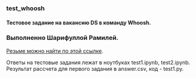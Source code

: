 ### test_whoosh
#### Тестовое задание на вакансию DS в команду Whoosh. 

### Выполненно Шарифуллой Рамилей.

[Резьме можно найти по этой ссылке](https://drive.google.com/drive/folders/1C_RPVO5_l_zYi3IE9Na24ZqOybF3uP8K?usp=sharing). 

Ответы на тестовые задания лежат в ноутбуках test1.ipynb, test2.ipynb. Результат рассчета для первого задания в answer.csv, код - test1.py.   
